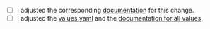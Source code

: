 <!--
  Keep PR title verbose enough and add prefix telling about what plugin it touches e.g "[prometheus]" or "[core]" when it touches other parts of the app.

  If you add a breaking change within your PR you should add ":warning:" to the title, e.g. ":warning: [core] My breaking change"
-->

<!--
  Description of what have been changed. Please also reference an issue, when available.
-->

<!--
  Place an '[x]' (no spaces) in all applicable fields.

  The changelog entry format looks as follow:
    - [#<PR-ID>](<PR-URL>): [<PLUGIN>] ...
-->

- [ ] I adjusted the corresponding [documentation](https://github.com/kobsio/kobs/tree/main/docs) for this change.
- [ ] I adjusted the [values.yaml](https://github.com/kobsio/kobs/blob/main/deploy/helm/kobs/values.yaml) and the [documentation for all values](https://github.com/kobsio/kobs/blob/main/docs/getting-started/installation/helm.md).
